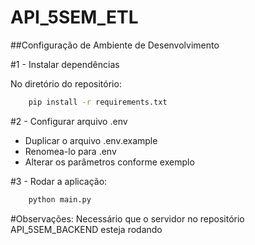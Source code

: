 # API_5SEM_ETL

##Configuração de Ambiente de Desenvolvimento

#1 - Instalar dependências

No diretório do repositório:
```sh
	pip install -r requirements.txt
```

#2 - Configurar arquivo .env
- Duplicar o arquivo .env.example
- Renomea-lo para .env
- Alterar os parâmetros conforme exemplo

#3 - Rodar a aplicação:

```sh
	python main.py
```

#Observações:
Necessário que o servidor no repositório API_5SEM_BACKEND esteja rodando